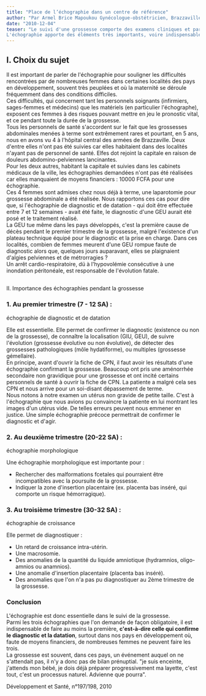 ```yaml
---
title: "Place de l’échographie dans un centre de référence"
author: "Par Armel Brice Mapoukou Gynécologue-obstétricien, Brazzaville, Congo."
date: "2010-12-04"
teaser: "Le suivi d'une grossesse comporte des examens cliniques et paracliniques permettant, après le diagnostic, d'en évaluer la bonne évolutivité.  
L'échographie apporte des éléments très importants, voire indispensables, pour assurer la qualité de ce suivi."
---
```


## I. Choix du sujet

Il est important de parler de l'échographie pour souligner les difficultés rencontrées par de nombreuses femmes dans certaines localités des pays en développement, souvent très peuplées et où la maternité se déroule fréquemment dans des conditions difficiles.  
Ces difficultés, qui concernent tant les personnels soignants (infirmiers, sages-femmes et médecins) que les matériels (en particulier l'échographe), exposent ces femmes à des risques pouvant mettre en jeu le pronostic vital, et ce pendant toute la durée de la grossesse.  
Tous les personnels de santé s'accordent sur le fait que les grossesses abdominales menées à terme sont extrêmement rares et pourtant, en 5 ans, nous en avons vu 4 à l'hôpital central des armées de Brazzaville. Deux d'entre elles n'ont pas été suivies car elles habitaient dans des localités n'ayant pas de personnel de santé. Elfes dot rejoint la capitale en raison de douleurs abdomino-pelviennes lancinantes.  
Pour les deux autres, habitant la capitale et suivies dans les cabinets médicaux de la ville, les échographies demandées n'ont pas été réalisées car elles manquaient de moyens financiers : 10000 FCFA pour une échographie.  
Ces 4 femmes sont admises chez nous déjà à terme, une laparotomie pour grossesse abdominale a été réalisée. Nous rapportons ces cas pour dire que, si l'échographie de diagnostic et de datation - qui doit être effectuée entre 7 et 12 semaines - avait été faite, le diagnostic d'une GEU aurait été posé et le traitement réalisé.  
La GEU tue même dans les pays développés, c'est la première cause de décès pendant le premier trimestre de la grossesse, malgré l'existence d'un plateau technique équipé pour le diagnostic et la prise en charge. Dans ces localités, combien de femmes meurent d'une GEU rompue faute de diagnostic alors que, quelques jours auparavant, elles se plaignaient d'algies pelviennes et de métrorragies ?  
Un arrêt cardio-respiratoire, dü à l'hypovolémie consécutive à une inondation péritonéale, est responsable de l'évolution fatale.

##   
II. Importance des échographies pendant la grossesse

### 1. Au premier trimestre (7 - 12 SA) :  
échographie de diagnostic et de datation

Elle est essentielle. Elle permet de confirmer le diagnostic (existence ou non de la grossesse), de connaître la localisation (GIU, GEU), de suivre l'évolution (grossesse évolutive ou non évolutive), de détecter des grossesses pathologiques (môle hydatiforme), ou multiples (grossesse gémellaire).  
En principe, avant d'ouvrir la fiche de CPN, il faut avoir les résultats d'une échographie confirmant la grossesse. Beaucoup ont pris une aménorrhée secondaire non gravidique pour une grossesse et ont incité certains personnels de santé à ouvrir la fiche de CPN. La patiente a malgré cela ses CPN et nous arrive pour un soi-disant dépassement de terme.  
Nous notons à notre examen un utérus non gravide de petite taille. C'est à l'échographie que nous avions pu convaincre la patiente en lui montrant les images d'un utérus vide. De telles erreurs peuvent nous emmener en justice. Une simple échographie précoce permettrait de confirmer le diagnostic et d'agir.

### 2. Au deuxième trimestre (20-22 SA) :  
échographie morphologique

Une échographie morphologique est importante pour :

*   Rechercher des malformations fcetales qui pourraient être incompatibles avec la poursuite de la grossesse.  
*   Indiquer la zone d'insertion placentaire (ex. placenta bas inséré, qui comporte un risque hémorragique).

### 3. Au troisième trimestre (30-32 SA) :  
échographie de croissance

Elle permet de diagnostiquer :

*   Un retard de croissance intra-utérin.  
*   Une macrosomie.  
*   Des anomalies de la quantité du liquide amniotique (hydramnios, oligo-amnios ou anamnios).  
*   Une anomalie d'insertion placentaire (placenta bas inséré).  
*   Des anomalies que l'on n'a pas pu diagnostiquer au 2ème trimestre de la grossesse.

### Conclusion

L'échographie est donc essentielle dans le suivi de la grossesse.  
Parmi les trois échographies que l'on demande de façon obligatoire, il est indispensable de faire au moins la première, **c'est-à-dire celle qui confirme le diagnostic et la datation**, surtout dans nos pays en développement où, faute de moyens financiers, de nombreuses femmes ne peuvent faire les trois.  
La grossesse est souvent, dans ces pays, un événement auquel on ne s'attendait pas, il n'y a donc pas de bilan prénuptial. "je suis enceinte, j'attends mon bébé, je dois déjà préparer progressivement ma layette, c'est tout, c'est un processus naturel. Advienne que pourra".

Développement et Santé, n°197/198, 2010